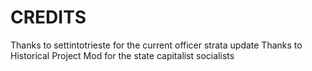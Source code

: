 # CREDITS
Thanks to settintotrieste for the current officer strata update
Thanks to Historical Project Mod for the state capitalist socialists
